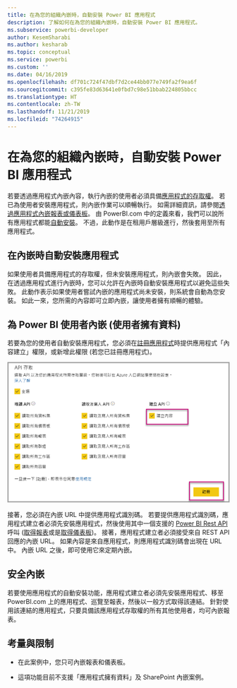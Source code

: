 ```yaml
---
title: 在為您的組織內嵌時，自動安裝 Power BI 應用程式
description: 了解如何在為您的組織內嵌時，自動安裝 Power BI 應用程式。
ms.subservice: powerbi-developer
author: KesemSharabi
ms.author: kesharab
ms.topic: conceptual
ms.service: powerbi
ms.custom: ''
ms.date: 04/16/2019
ms.openlocfilehash: df701c724f47dbf7d2ce44bb077e749fa2f9ea6f
ms.sourcegitcommit: c395fe83d63641e0fbd7c98e51bbab224805bbcc
ms.translationtype: HT
ms.contentlocale: zh-TW
ms.lasthandoff: 11/21/2019
ms.locfileid: "74264915"
---
```

# <a name="auto-install-power-bi-apps-when-embedding-for-your-organization"></a>在為您的組織內嵌時，自動安裝 Power BI 應用程式

若要透過應用程式內嵌內容，執行內嵌的使用者必須具備[應用程式的存取權](../service-create-distribute-apps.md)。 若已為使用者安裝應用程式，則內嵌作業可以順暢執行。 如需詳細資訊，請參閱[透過應用程式內嵌報表或儀表板](embed-from-apps.md)。 由 PowerBI.com 中的定義來看，我們可以說所有應用程式都能[自動安裝](https://powerbi.microsoft.com/blog/automatically-install-apps/)。 不過，此動作是在租用戶層級進行，然後套用至所有應用程式。

## <a name="auto-install-app-on-embedding"></a>在內嵌時自動安裝應用程式

如果使用者具備應用程式的存取權，但未安裝應用程式，則內嵌會失敗。 因此，在透過應用程式進行內嵌時，您可以允許在內嵌時自動安裝應用程式以避免這些失敗。 此動作表示如果使用者嘗試內嵌的應用程式尚未安裝，則系統會自動為您安裝。 如此一來，您所需的內容即可立即內嵌，讓使用者擁有順暢的體驗。

## <a name="embed-for-power-bi-users-user-owns-data"></a>為 Power BI 使用者內嵌 (使用者擁有資料)

若要為您的使用者自動安裝應用程式，您必須在[註冊應用程式](register-app.md#register-with-the-power-bi-application-registration-tool)時提供應用程式「內容建立」權限，或新增此權限 (若您已註冊應用程式)。

![註冊應用程式會建立內容](media/embed-auto-install-app/register-app-create-content.png)

接著，您必須在內嵌 URL 中提供應用程式識別碼。 若要提供應用程式識別碼，應用程式建立者必須先安裝應用程式，然後使用其中一個支援的 [Power BI Rest API](https://docs.microsoft.com/rest/api/power-bi/) 呼叫 ([取得報表](https://docs.microsoft.com/rest/api/power-bi/reports/getreports)或是[取得儀表板](https://docs.microsoft.com/rest/api/power-bi/dashboards/getdashboards))。 接著，應用程式建立者必須接受來自 REST API 回應的內嵌 URL。 如果內容是來自應用程式，則應用程式識別碼會出現在 URL 中。  內嵌 URL 之後，即可使用它來定期內嵌。

## <a name="secure-embed"></a>安全內嵌

若要使用應用程式的自動安裝功能，應用程式建立者必須先安裝應用程式、移至 PowerBI.com 上的應用程式、巡覽至報表，然後以一般方式取得該連結。 針對使用該連結的應用程式，只要具備該應用程式存取權的所有其他使用者，均可內嵌報表。

## <a name="considerations-and-limitations"></a>考量與限制

* 在此案例中，您只可內嵌報表和儀表板。

* 這項功能目前不支援「應用程式擁有資料」及 SharePoint 內嵌案例。